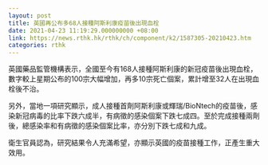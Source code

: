 ```yaml
---
layout: post
title: 英國再公布多68人接種阿斯利康疫苗後出現血栓
date: 2021-04-23 11:19:29.000000000 +08:00
link: https://news.rthk.hk/rthk/ch/component/k2/1587305-20210423.htm
categories: rthk
---
```


英國藥品監管機構表示，全國至今有168人接種阿斯利康的新冠疫苗後出現血栓，數字較上星期公布的100宗大幅增加，再多10宗死亡個案，累計增至32人在出現血栓後不治。

另外，當地一項研究顯示，成人接種首劑阿斯利康或輝瑞/BioNtech的疫苗後，感染新冠病毒的比率下跌六成半，有病徵的感染個案下跌七成四。至於完成接種兩劑後，總感染率和有病徵的感染個案比率，亦分別下跌七成和九成。

衛生官員認為，研究結果令人充滿希望，亦顯示英國的疫苗接種工作，正產生重大效用。
